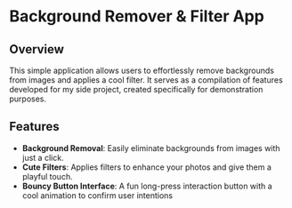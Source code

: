 # Background Remover & Filter App

## Overview
This simple application allows users to effortlessly remove backgrounds from images and applies a cool filter. It serves as a compilation of features developed for my side project, created specifically for demonstration purposes.

## Features
- **Background Removal**: Easily eliminate backgrounds from images with just a click.
- **Cute Filters**: Applies filters to enhance your photos and give them a playful touch.
- **Bouncy Button Interface**: A fun long-press interaction button with a cool animation to confirm user intentions

